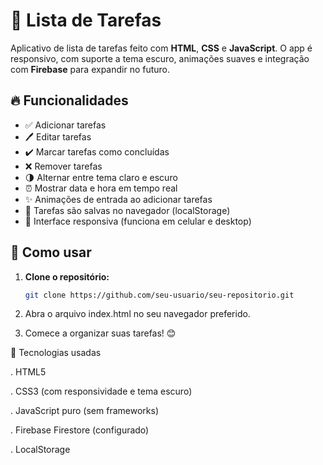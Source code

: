 # 📝 Lista de Tarefas

Aplicativo de lista de tarefas feito com **HTML**, **CSS** e **JavaScript**. O app é responsivo, com suporte a tema escuro, animações suaves e integração com **Firebase** para expandir no futuro.

## 🔥 Funcionalidades

- ✅ Adicionar tarefas
- 🖊️ Editar tarefas
- ✔️ Marcar tarefas como concluídas
- ❌ Remover tarefas
- 🌗 Alternar entre tema claro e escuro
- ⏰ Mostrar data e hora em tempo real
- ✨ Animações de entrada ao adicionar tarefas
- 💾 Tarefas são salvas no navegador (localStorage)
- 📱 Interface responsiva (funciona em celular e desktop)


## 🚀 Como usar

1. **Clone o repositório:**

   ```bash
   git clone https://github.com/seu-usuario/seu-repositorio.git

2. Abra o arquivo index.html no seu navegador preferido.

3. Comece a organizar suas tarefas! 😊

🧠 Tecnologias usadas

. HTML5

. CSS3 (com responsividade e tema escuro)

. JavaScript puro (sem frameworks)

. Firebase Firestore (configurado)

. LocalStorage
